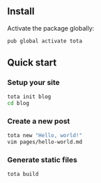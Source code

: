 ## Install

Activate the package globally:

```bash
pub global activate tota
```

## Quick start

### Setup your site

```bash
tota init blog
cd blog
```

### Create a new post

```bash
tota new "Hello, world!"
vim pages/hello-world.md
```

### Generate static files

```bash
tota build
```
